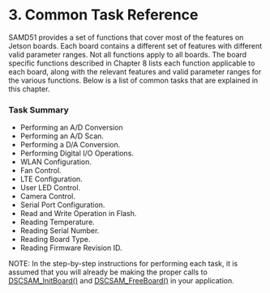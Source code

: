 # 3. Common Task Reference

SAMD51 provides a set of functions that cover most of the features on Jetson boards. Each board contains a different set of features with different valid parameter ranges. Not all functions apply to all boards. The board specific functions described in Chapter 8 lists each function applicable to each board, along with the relevant features and valid parameter ranges for the various functions. Below is a list of common tasks that are explained in this chapter. 

### **Task Summary**

* Performing an A/D Conversion
* Performing an A/D Scan.  
* Performing a D/A Conversion. 
* Performing Digital I/O Operations. 
* WLAN Configuration.
* Fan Control.
* LTE Configuration.
* User LED Control.
* Camera Control.
* Serial Port Configuration.
* Read and Write Operation in Flash.
* Reading Temperature.
* Reading Serial Number.
* Reading Board Type.
* Reading Firmware Revision ID.

NOTE: In the step-by-step instructions for performing each task, it is assumed that you will already be making the proper calls to [DSCSAM\_InitBoard\(\)](../9.-samd51-apis/dscsam_initboard.md) and [DSCSAM\_FreeBoard\(\)](../9.-samd51-apis/dscsam_freeboard.md) in your application.

